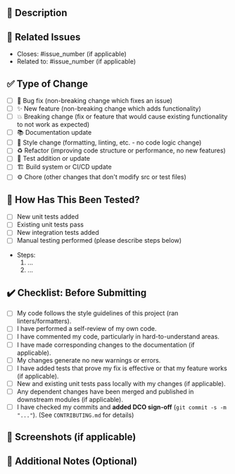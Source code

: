 ## 📝 Description

<!-- 
Please provide a clear and concise description of what this Pull Request (PR) does.
Explain the changes you've made and why they are needed.
What problem does it solve? What functionality does it add or improve?
-->

## 🔗 Related Issues

<!-- 
Link to any relevant issues that this PR addresses.
Use keywords like "Closes #123", "Fixes #456", "Relates to #789".
If this PR is part of a larger feature or epic, please mention it.
-->

- Closes: #issue_number (if applicable)
- Related to: #issue_number (if applicable)

## ✅ Type of Change

<!-- 
Please check the type of change(s) this PR introduces.
Put an `x` in all the boxes that apply (e.g., `[x]`).
-->

- [ ] 🐛 Bug fix (non-breaking change which fixes an issue)
- [ ] ✨ New feature (non-breaking change which adds functionality)
- [ ] 💥 Breaking change (fix or feature that would cause existing functionality to not work as expected)
- [ ] 📚 Documentation update
- [ ] 🎨 Style change (formatting, linting, etc. - no code logic change)
- [ ] ♻️ Refactor (improving code structure or performance, no new features)
- [ ] 🧪 Test addition or update
- [ ] 🏗️ Build system or CI/CD update
- [ ] ⚙️ Chore (other changes that don't modify src or test files)

## 🧪 How Has This Been Tested?

<!-- 
Please describe the tests that you ran to verify your changes.
Provide instructions so we can reproduce.
- If you added new tests, describe them.
- If you performed manual testing, list the steps.
- If your changes affect existing tests, confirm they still pass.
-->

- [ ] New unit tests added
- [ ] Existing unit tests pass
- [ ] New integration tests added
- [ ] Manual testing performed (please describe steps below)
- Steps:
  1. ...
  2. ...

## ✔️ Checklist: Before Submitting

<!-- 
Please go through this checklist before submitting your PR.
Put an `x` in all the boxes that apply.
If an item is not applicable, feel free to mark it as N/A or leave it unchecked and explain.
-->

- [ ] My code follows the style guidelines of this project (ran linters/formatters).
- [ ] I have performed a self-review of my own code.
- [ ] I have commented my code, particularly in hard-to-understand areas.
- [ ] I have made corresponding changes to the documentation (if applicable).
- [ ] My changes generate no new warnings or errors.
- [ ] I have added tests that prove my fix is effective or that my feature works (if applicable).
- [ ] New and existing unit tests pass locally with my changes (if applicable).
- [ ] Any dependent changes have been merged and published in downstream modules (if applicable).
- [ ] I have checked my commits and **added DCO sign-off** (`git commit -s -m "..."`). (See `CONTRIBUTING.md` for details)

## 📸 Screenshots (if applicable)

<!-- 
If your PR includes UI changes, please provide screenshots or GIFs demonstrating the changes.
This helps reviewers understand the visual impact of your work.
-->

## 📝 Additional Notes (Optional)

<!-- 
Any other information that you think is important for the reviewers to know.
For example, specific areas to focus on during review, or any known limitations.
-->
